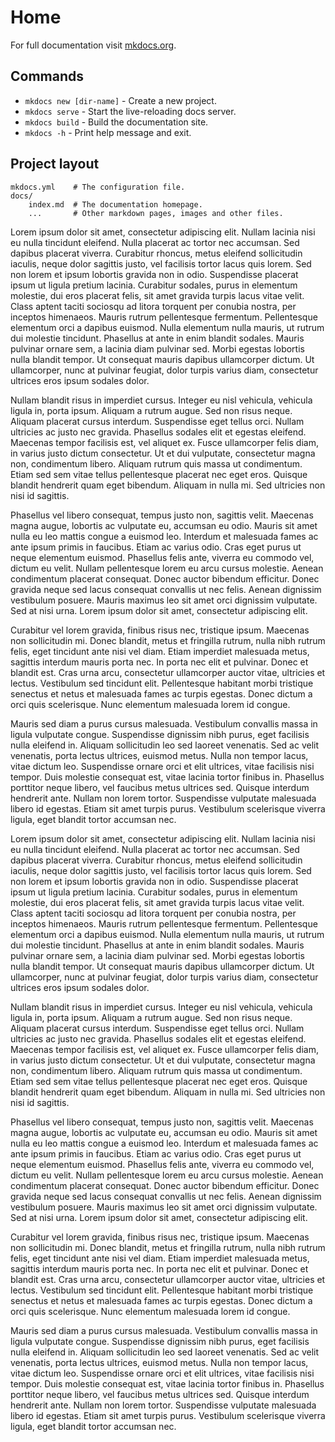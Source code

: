 # Home

For full documentation visit [mkdocs.org](https://www.mkdocs.org).

## Commands

* `mkdocs new [dir-name]` - Create a new project.
* `mkdocs serve` - Start the live-reloading docs server.
* `mkdocs build` - Build the documentation site.
* `mkdocs -h` - Print help message and exit.

## Project layout

    mkdocs.yml    # The configuration file.
    docs/
        index.md  # The documentation homepage.
        ...       # Other markdown pages, images and other files.



Lorem ipsum dolor sit amet, consectetur adipiscing elit. Nullam lacinia nisi eu nulla tincidunt eleifend. Nulla placerat ac tortor nec accumsan. Sed dapibus placerat viverra. Curabitur rhoncus, metus eleifend sollicitudin iaculis, neque dolor sagittis justo, vel facilisis tortor lacus quis lorem. Sed non lorem et ipsum lobortis gravida non in odio. Suspendisse placerat ipsum ut ligula pretium lacinia. Curabitur sodales, purus in elementum molestie, dui eros placerat felis, sit amet gravida turpis lacus vitae velit. Class aptent taciti sociosqu ad litora torquent per conubia nostra, per inceptos himenaeos. Mauris rutrum pellentesque fermentum. Pellentesque elementum orci a dapibus euismod. Nulla elementum nulla mauris, ut rutrum dui molestie tincidunt. Phasellus at ante in enim blandit sodales. Mauris pulvinar ornare sem, a lacinia diam pulvinar sed. Morbi egestas lobortis nulla blandit tempor. Ut consequat mauris dapibus ullamcorper dictum. Ut ullamcorper, nunc at pulvinar feugiat, dolor turpis varius diam, consectetur ultrices eros ipsum sodales dolor.

Nullam blandit risus in imperdiet cursus. Integer eu nisl vehicula, vehicula ligula in, porta ipsum. Aliquam a rutrum augue. Sed non risus neque. Aliquam placerat cursus interdum. Suspendisse eget tellus orci. Nullam ultricies ac justo nec gravida. Phasellus sodales elit et egestas eleifend. Maecenas tempor facilisis est, vel aliquet ex. Fusce ullamcorper felis diam, in varius justo dictum consectetur. Ut et dui vulputate, consectetur magna non, condimentum libero. Aliquam rutrum quis massa ut condimentum. Etiam sed sem vitae tellus pellentesque placerat nec eget eros. Quisque blandit hendrerit quam eget bibendum. Aliquam in nulla mi. Sed ultricies non nisi id sagittis.

Phasellus vel libero consequat, tempus justo non, sagittis velit. Maecenas magna augue, lobortis ac vulputate eu, accumsan eu odio. Mauris sit amet nulla eu leo mattis congue a euismod leo. Interdum et malesuada fames ac ante ipsum primis in faucibus. Etiam ac varius odio. Cras eget purus ut neque elementum euismod. Phasellus felis ante, viverra eu commodo vel, dictum eu velit. Nullam pellentesque lorem eu arcu cursus molestie. Aenean condimentum placerat consequat. Donec auctor bibendum efficitur. Donec gravida neque sed lacus consequat convallis ut nec felis. Aenean dignissim vestibulum posuere. Mauris maximus leo sit amet orci dignissim vulputate. Sed at nisi urna. Lorem ipsum dolor sit amet, consectetur adipiscing elit.

Curabitur vel lorem gravida, finibus risus nec, tristique ipsum. Maecenas non sollicitudin mi. Donec blandit, metus et fringilla rutrum, nulla nibh rutrum felis, eget tincidunt ante nisi vel diam. Etiam imperdiet malesuada metus, sagittis interdum mauris porta nec. In porta nec elit et pulvinar. Donec et blandit est. Cras urna arcu, consectetur ullamcorper auctor vitae, ultricies et lectus. Vestibulum sed tincidunt elit. Pellentesque habitant morbi tristique senectus et netus et malesuada fames ac turpis egestas. Donec dictum a orci quis scelerisque. Nunc elementum malesuada lorem id congue.

Mauris sed diam a purus cursus malesuada. Vestibulum convallis massa in ligula vulputate congue. Suspendisse dignissim nibh purus, eget facilisis nulla eleifend in. Aliquam sollicitudin leo sed laoreet venenatis. Sed ac velit venenatis, porta lectus ultrices, euismod metus. Nulla non tempor lacus, vitae dictum leo. Suspendisse ornare orci et elit ultrices, vitae facilisis nisi tempor. Duis molestie consequat est, vitae lacinia tortor finibus in. Phasellus porttitor neque libero, vel faucibus metus ultrices sed. Quisque interdum hendrerit ante. Nullam non lorem tortor. Suspendisse vulputate malesuada libero id egestas. Etiam sit amet turpis purus. Vestibulum scelerisque viverra ligula, eget blandit tortor accumsan nec. 




Lorem ipsum dolor sit amet, consectetur adipiscing elit. Nullam lacinia nisi eu nulla tincidunt eleifend. Nulla placerat ac tortor nec accumsan. Sed dapibus placerat viverra. Curabitur rhoncus, metus eleifend sollicitudin iaculis, neque dolor sagittis justo, vel facilisis tortor lacus quis lorem. Sed non lorem et ipsum lobortis gravida non in odio. Suspendisse placerat ipsum ut ligula pretium lacinia. Curabitur sodales, purus in elementum molestie, dui eros placerat felis, sit amet gravida turpis lacus vitae velit. Class aptent taciti sociosqu ad litora torquent per conubia nostra, per inceptos himenaeos. Mauris rutrum pellentesque fermentum. Pellentesque elementum orci a dapibus euismod. Nulla elementum nulla mauris, ut rutrum dui molestie tincidunt. Phasellus at ante in enim blandit sodales. Mauris pulvinar ornare sem, a lacinia diam pulvinar sed. Morbi egestas lobortis nulla blandit tempor. Ut consequat mauris dapibus ullamcorper dictum. Ut ullamcorper, nunc at pulvinar feugiat, dolor turpis varius diam, consectetur ultrices eros ipsum sodales dolor.

Nullam blandit risus in imperdiet cursus. Integer eu nisl vehicula, vehicula ligula in, porta ipsum. Aliquam a rutrum augue. Sed non risus neque. Aliquam placerat cursus interdum. Suspendisse eget tellus orci. Nullam ultricies ac justo nec gravida. Phasellus sodales elit et egestas eleifend. Maecenas tempor facilisis est, vel aliquet ex. Fusce ullamcorper felis diam, in varius justo dictum consectetur. Ut et dui vulputate, consectetur magna non, condimentum libero. Aliquam rutrum quis massa ut condimentum. Etiam sed sem vitae tellus pellentesque placerat nec eget eros. Quisque blandit hendrerit quam eget bibendum. Aliquam in nulla mi. Sed ultricies non nisi id sagittis.

Phasellus vel libero consequat, tempus justo non, sagittis velit. Maecenas magna augue, lobortis ac vulputate eu, accumsan eu odio. Mauris sit amet nulla eu leo mattis congue a euismod leo. Interdum et malesuada fames ac ante ipsum primis in faucibus. Etiam ac varius odio. Cras eget purus ut neque elementum euismod. Phasellus felis ante, viverra eu commodo vel, dictum eu velit. Nullam pellentesque lorem eu arcu cursus molestie. Aenean condimentum placerat consequat. Donec auctor bibendum efficitur. Donec gravida neque sed lacus consequat convallis ut nec felis. Aenean dignissim vestibulum posuere. Mauris maximus leo sit amet orci dignissim vulputate. Sed at nisi urna. Lorem ipsum dolor sit amet, consectetur adipiscing elit.

Curabitur vel lorem gravida, finibus risus nec, tristique ipsum. Maecenas non sollicitudin mi. Donec blandit, metus et fringilla rutrum, nulla nibh rutrum felis, eget tincidunt ante nisi vel diam. Etiam imperdiet malesuada metus, sagittis interdum mauris porta nec. In porta nec elit et pulvinar. Donec et blandit est. Cras urna arcu, consectetur ullamcorper auctor vitae, ultricies et lectus. Vestibulum sed tincidunt elit. Pellentesque habitant morbi tristique senectus et netus et malesuada fames ac turpis egestas. Donec dictum a orci quis scelerisque. Nunc elementum malesuada lorem id congue.

Mauris sed diam a purus cursus malesuada. Vestibulum convallis massa in ligula vulputate congue. Suspendisse dignissim nibh purus, eget facilisis nulla eleifend in. Aliquam sollicitudin leo sed laoreet venenatis. Sed ac velit venenatis, porta lectus ultrices, euismod metus. Nulla non tempor lacus, vitae dictum leo. Suspendisse ornare orci et elit ultrices, vitae facilisis nisi tempor. Duis molestie consequat est, vitae lacinia tortor finibus in. Phasellus porttitor neque libero, vel faucibus metus ultrices sed. Quisque interdum hendrerit ante. Nullam non lorem tortor. Suspendisse vulputate malesuada libero id egestas. Etiam sit amet turpis purus. Vestibulum scelerisque viverra ligula, eget blandit tortor accumsan nec. 
